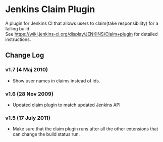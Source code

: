 Jenkins Claim Plugin
=========================

A plugin for Jenkins CI that allows users to claim(take responsibility) for a failing build.<br>
See https://wiki.jenkins-ci.org/display/JENKINS/Claim+plugin for detailed instructions.

Change Log
----------
### v1.7 (4 Maj 2010)

- Show user names in claims instead of ids.

### v1.6 (28 Nov 2009)

- Updated claim plugin to match updated Jenkins API

### v1.5 (17 July 2011)

- Make sure that the claim plugin runs after all the other extensions that can change the build status run.